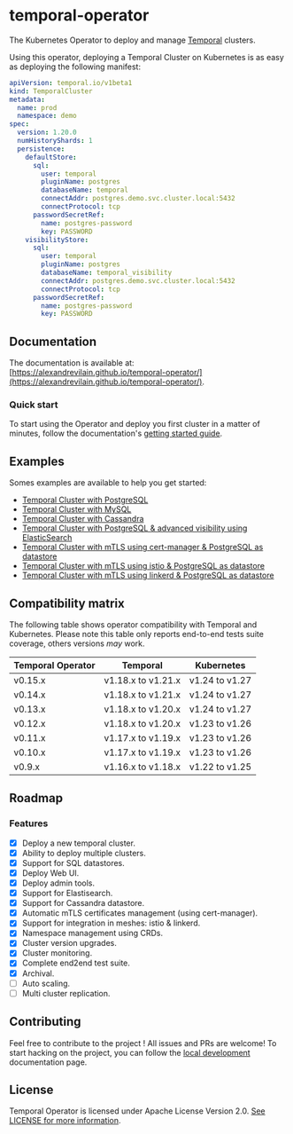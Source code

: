 # temporal-operator

The Kubernetes Operator to deploy and manage [Temporal](https://temporal.io/) clusters.

Using this operator, deploying a Temporal Cluster on Kubernetes is as easy as deploying the following manifest:

```yaml
apiVersion: temporal.io/v1beta1
kind: TemporalCluster
metadata:
  name: prod
  namespace: demo
spec:
  version: 1.20.0
  numHistoryShards: 1
  persistence:
    defaultStore:
      sql:
        user: temporal
        pluginName: postgres
        databaseName: temporal
        connectAddr: postgres.demo.svc.cluster.local:5432
        connectProtocol: tcp
      passwordSecretRef:
        name: postgres-password
        key: PASSWORD
    visibilityStore:
      sql:
        user: temporal
        pluginName: postgres
        databaseName: temporal_visibility
        connectAddr: postgres.demo.svc.cluster.local:5432
        connectProtocol: tcp
      passwordSecretRef:
        name: postgres-password
        key: PASSWORD
```

## Documentation

The documentation is available at: [https://alexandrevilain.github.io/temporal-operator/](https://alexandrevilain.github.io/temporal-operator/).

### Quick start

To start using the Operator and deploy you first cluster in a matter of minutes, follow the documentation's [getting started guide](https://alexandrevilain.github.io/temporal-operator/getting-started/).

## Examples

Somes examples are available to help you get started:

- [Temporal Cluster with PostgreSQL](https://github.com/alexandrevilain/temporal-operator/blob/main/examples/cluster-postgres)
- [Temporal Cluster with MySQL](https://github.com/alexandrevilain/temporal-operator/blob/main/examples/cluster-mysql)
- [Temporal Cluster with Cassandra](https://github.com/alexandrevilain/temporal-operator/blob/main/examples/cluster-cassandra)
- [Temporal Cluster with PostgreSQL & advanced visibility using ElasticSearch](https://github.com/alexandrevilain/temporal-operator/blob/main/examples/cluster-postgres-es)
- [Temporal Cluster with mTLS using cert-manager & PostgreSQL as datastore](https://github.com/alexandrevilain/temporal-operator/blob/main/examples/cluster-mtls)
- [Temporal Cluster with mTLS using istio & PostgreSQL as datastore](https://github.com/alexandrevilain/temporal-operator/blob/main/examples/cluster-mtls-istio)
- [Temporal Cluster with mTLS using linkerd & PostgreSQL as datastore](https://github.com/alexandrevilain/temporal-operator/blob/main/examples/cluster-mtls-linkerd)


## Compatibility matrix

The following table shows operator compatibility with Temporal and Kubernetes.
Please note this table only reports end-to-end tests suite coverage, others versions *may* work.

| Temporal Operator | Temporal           | Kubernetes     |
|-------------------|--------------------|----------------|
| v0.15.x           | v1.18.x to v1.21.x | v1.24 to v1.27 |
| v0.14.x           | v1.18.x to v1.21.x | v1.24 to v1.27 |
| v0.13.x           | v1.18.x to v1.20.x | v1.24 to v1.27 |
| v0.12.x           | v1.18.x to v1.20.x | v1.23 to v1.26 |
| v0.11.x           | v1.17.x to v1.19.x | v1.23 to v1.26 |
| v0.10.x           | v1.17.x to v1.19.x | v1.23 to v1.26 |
| v0.9.x            | v1.16.x to v1.18.x | v1.22 to v1.25 |

## Roadmap

### Features

- [x] Deploy a new temporal cluster.
- [x] Ability to deploy multiple clusters.
- [x] Support for SQL datastores.
- [x] Deploy Web UI.
- [x] Deploy admin tools.
- [x] Support for Elastisearch.
- [x] Support for Cassandra datastore.
- [x] Automatic mTLS certificates management (using cert-manager).
- [x] Support for integration in meshes: istio & linkerd.
- [x] Namespace management using CRDs.
- [x] Cluster version upgrades.
- [x] Cluster monitoring.
- [x] Complete end2end test suite.
- [x] Archival.
- [ ] Auto scaling.
- [ ] Multi cluster replication.

## Contributing

Feel free to contribute to the project ! All issues and PRs are welcome!
To start hacking on the project, you can follow the [local development](https://alexandrevilain.github.io/temporal-operator/contributing/local-development/) documentation page.

## License

Temporal Operator is licensed under Apache License Version 2.0. [See LICENSE for more information](https://github.com/alexandrevilain/temporal-operator/blob/main/LICENSE).
